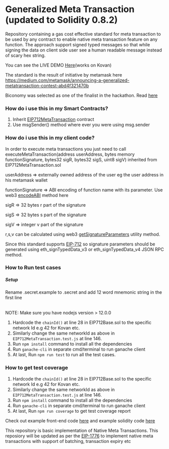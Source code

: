 # Generalized Meta Transaction (updated to Solidity 0.8.2)

Repository containing a gas cost effective standard for meta transaction to be used by any contract to enable native meta transaction feature on any function.
The approach support signed typed messages so that while signing the data on client side user see a human readable message instead of scary hex string.

You can see the LIVE DEMO <a href="https://dapp.biconomy.io/" target="_blank" >Here</a>(works on Kovan)

The standard is the result of initiative by metamask here https://medium.com/metamask/announcing-a-generalized-metatransaction-contest-abd4f321470b

Biconomy was selected as one of the finalist in the hackathon. Read <a href="https://medium.com/metamask/our-metatransaction-hackathon-winner-a620551ccb9b" target="_blank">here</a>

<h3>How do i use this in my Smart Contracts?</h3>

1. Inherit <a href="https://github.com/bcnmy/metatx-standard/blob/master/src/contracts/EIP712MetaTransaction.sol" target="_blank" >EIP712MetaTransaction</a> contract
2. Use msgSender() method where ever you were using msg.sender

<h3>How do i use this in my client code?</h3>
In order to execute meta transactions you just need to call
executeMetaTransaction(address userAddress, bytes memory functionSignature, bytes32 sigR, bytes32 sigS, uint8 sigV)
inherited from EIP712MetaTransaction.sol
<br/>

userAddress       => externally owned address of the user eg the user address in his metamask wallet<br/>

functionSignature => ABI encoding of function name with its parameter. Use web3 <a href="https://web3js.readthedocs.io/en/v1.2.4/web3-eth-contract.html#methods-mymethod-encodeabi" target="_blank" >encodeABI</a> method here

sigR              => 32 bytes r part of the signature

sigS              => 32 bytes s part of the signature

sigV              => integer v part of the signature


r,s,v can be calculated using web3 <a href="https://web3js.readthedocs.io/en/v2.0.0-alpha/web3-utils.html#getsignatureparameters" target="_blank" >getSignatureParameters</a> utility method.

Since this standard supports <a href="https://eips.ethereum.org/EIPS/eip-712" target="_blank" >EIP-712</a> so signature parameters should be generated using eth_signTypedData_v3 or eth_signTypedData_v4 JSON RPC method.

<h3>How to Run test cases</h3>

<h5>Setup</h5>
Rename .secret.example to .secret and add 12 word mnemonic string in the first line<br/><br/>

NOTE: Make sure you have nodejs version > 12.0.0 <br/>
1. Hardcode the `chainId()` at line 28 in EIP712Base.sol to the specific network Id e.g 42 for Kovan etc.
2. Similarly change the same networkId as above in `EIP712MetaTransaction.test.js` at line 146.
3. Run `npm install` command to install all the dependencies
4. Run `ganache-cli` in separate cmd/terminal to run ganache client
5. At last, Run `npm run test` to run all the test cases.

<h3>How to get test coverage</h3>

1. Hardcode the `chainId()` at line 28 in EIP712Base.sol to the specific network Id e.g 42 for Kovan etc.
2. Similarly change the same networkId as above in `EIP712MetaTransaction.test.js` at line 146.
3. Run `npm install` command to install all the dependencies
4. Run `ganache-cli` in separate cmd/terminal to run ganache client
5. At last, Run `npm run coverage` to get test coverage report

Check out example front-end code <a href="https://github.com/bcnmy/metatx-standard/blob/demo/example/react-ui/src/App.js" target="_blank" >here</a> and example solidity code <a href="https://github.com/bcnmy/metatx-standard/blob/demo/src/contracts/TestContract.sol" target="_blank" >here</a>

This repository is basic implementation of Native Meta Transactions. This reposiory will be updated as per the <a href="https://github.com/ethereum/EIPs/issues/1776" target="_blank">EIP-1776</a> to implement native meta transactions with support of batching, transaction expiry etc
